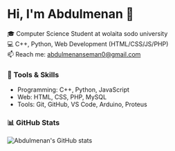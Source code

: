 # Hi, I'm Abdulmenan 👋

🎓 Computer Science Student at wolaita sodo university  
💻 C++, Python, Web Development (HTML/CSS/JS/PHP)  
📫 Reach me: abdulmenanseman0@gmail.com  

### 🔧 Tools & Skills
- Programming: C++, Python, JavaScript
- Web: HTML, CSS, PHP, MySQL
- Tools: Git, GitHub, VS Code, Arduino, Proteus

### 📊 GitHub Stats
![Abdulmenan's GitHub stats](https://github-readme-stats.vercel.app/api?username=yourusername&show_icons=true&theme=default)
